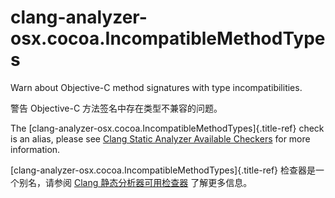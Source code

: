 # clang-analyzer-osx.cocoa.IncompatibleMethodTypes

Warn about Objective-C method signatures with type incompatibilities.

警告 Objective-C 方法签名中存在类型不兼容的问题。

The [clang-analyzer-osx.cocoa.IncompatibleMethodTypes]{.title-ref} check is an alias, please see [Clang Static Analyzer Available Checkers](https://clang.llvm.org/docs/analyzer/checkers.html#osx-cocoa-incompatiblemethodtypes) for more information.

[clang-analyzer-osx.cocoa.IncompatibleMethodTypes]{.title-ref} 检查器是一个别名，请参阅 [Clang 静态分析器可用检查器](https://clang.llvm.org/docs/analyzer/checkers.html#osx-cocoa-incompatiblemethodtypes) 了解更多信息。
